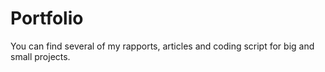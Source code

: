 # Portfolio
You can find several of my rapports, articles and coding script for big and small projects.
